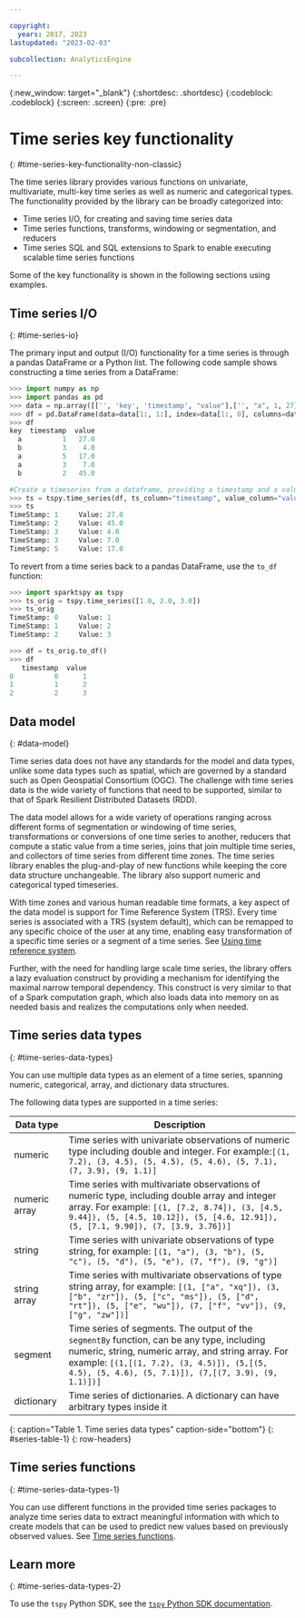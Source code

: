 ```yaml
---

copyright:
  years: 2017, 2023
lastupdated: "2023-02-03"

subcollection: AnalyticsEngine

---
```


<!-- Attribute definitions -->
{:new_window: target="_blank"}
{:shortdesc: .shortdesc}
{:codeblock: .codeblock}
{:screen: .screen}
{:pre: .pre}

# Time series key functionality
{: #time-series-key-functionality-non-classic}

The time series library provides various functions on univariate, multivariate, multi-key time series as well as numeric and categorical types. The functionality provided by the library can be broadly categorized into:

- Time series I/O, for creating and saving time series data
- Time series functions, transforms, windowing or segmentation, and reducers
- Time series SQL and SQL extensions to Spark to enable executing scalable time series functions

Some of the key functionality is shown in the following sections using examples.

## Time series I/O
{: #time-series-io}

The primary input and output (I/O) functionality for a time series is through a pandas DataFrame or a Python list. The following code sample shows  constructing a time series from a DataFrame:
```Python
>>> import numpy as np
>>> import pandas as pd
>>> data = np.array([['', 'key', 'timestamp', "value"],['', "a", 1, 27], ['', "b", 3, 4], ['', "a", 5, 17], ['', "a", 3, 7], ['', "b", 2, 45]])
>>> df = pd.DataFrame(data=data[1:, 1:], index=data[1:, 0], columns=data[0, 1:]).astype(dtype={'key': 'object', 'timestamp': 'int64', 'value': 'float64'})
>>> df
key  timestamp  value
  a          1   27.0
  b          3    4.0
  a          5   17.0
  a          3    7.0
  b          2   45.0

#Create a timeseries from a dataframe, providing a timestamp and a value column
>>> ts = tspy.time_series(df, ts_column="timestamp", value_column="value")
>>> ts
TimeStamp: 1     Value: 27.0
TimeStamp: 2     Value: 45.0
TimeStamp: 3     Value: 4.0
TimeStamp: 3     Value: 7.0
TimeStamp: 5     Value: 17.0
```

To revert from a time series back to a pandas DataFrame, use the `to_df` function:
```python
>>> import sparktspy as tspy
>>> ts_orig = tspy.time_series([1.0, 2.0, 3.0])
>>> ts_orig
TimeStamp: 0     Value: 1
TimeStamp: 1     Value: 2
TimeStamp: 2     Value: 3

>>> df = ts_orig.to_df()
>>> df
   timestamp  value
0          0      1
1          1      2
2          2      3
```

## Data model
{: #data-model}

Time series data does not have any standards for the model and data types, unlike some data types such as spatial, which are governed by a standard such as Open Geospatial Consortium (OGC). The challenge with time series data is the wide variety of functions that need to be supported, similar to that of Spark Resilient Distributed Datasets (RDD).

The data model allows for a wide variety of operations ranging across different forms of segmentation or windowing of time series, transformations or conversions of one time series to another, reducers that compute a static value from a time series, joins that join multiple time series, and collectors of time series from different time zones. The time series library enables the plug-and-play of new functions while keeping the core data structure unchangeable. The library also support numeric and categorical typed timeseries.

With time zones and various human readable time formats, a key aspect of the data model is support for Time Reference System (TRS). Every time series is associated with a TRS (system default), which can be remapped to any specific choice of the user at any time, enabling easy transformation of a specific time series or a segment of a time series. See [Using time reference system](/docs/AnalyticsEngine?topic=AnalyticsEngine-time-reference-system).

Further, with the need for handling large scale time series, the  library offers a lazy evaluation construct by providing a mechanism for identifying the maximal narrow temporal dependency. This construct is very similar to that of a Spark computation graph, which also loads data into memory on as needed basis and realizes the computations only when needed.

## Time series data types
{: #time-series-data-types}

You can use multiple data types as an element of a time series, spanning numeric, categorical, array, and dictionary data structures.

The following data types are supported in a time series:

| Data type     | Description          |
|---------------|----------------------|
| numeric       | Time series with univariate observations of numeric type including double and integer. For example:`[(1, 7.2), (3, 4.5), (5, 4.5), (5, 4.6), (5, 7.1), (7, 3.9), (9, 1.1)]`|
| numeric array | Time series with multivariate observations of numeric type, including double array and integer array. For example: `[(1, [7.2, 8.74]), (3, [4.5, 9.44]), (5, [4.5, 10.12]), (5, [4.6, 12.91]), (5, [7.1, 9.90]), (7, [3.9, 3.76])]`|
| string        |	Time series with univariate observations of type string, for example: `[(1, "a"), (3, "b"), (5, "c"), (5, "d"), (5, "e"), (7, "f"), (9, "g")]`|
| string array  |	Time series with multivariate observations of type string array, for example: `[(1, ["a", "xq"]), (3, ["b", "zr"]), (5, ["c", "ms"]), (5, ["d", "rt"]), (5, ["e", "wu"]), (7, ["f", "vv"]), (9, ["g", "zw"])]`|
| segment       | Time series of segments. The output of the `segmentBy` function, can be any type, including numeric, string, numeric array, and string array. For example: `[(1,[(1, 7.2), (3, 4.5)]), (5,[(5, 4.5), (5, 4.6), (5, 7.1)]), (7,[(7, 3.9), (9, 1.1)])]`|
| dictionary    |	Time series of dictionaries. A dictionary can have arbitrary types inside it |
{: caption="Table 1. Time series data types" caption-side="bottom"}
{: #series-table-1}
{: row-headers}


## Time series functions
{: #time-series-data-types-1}

You can use different functions in the provided time series packages to analyze time series data to extract meaningful information with which to create models that can be used to predict new values based on previously observed values. See [Time series functions](/docs/AnalyticsEngine?topic=AnalyticsEngine-time-series-functions).

## Learn more
{: #time-series-data-types-2}

To use the `tspy` Python SDK, see the [`tspy` Python SDK documentation](https://ibm-cloud.github.io/tspy-docs/).
